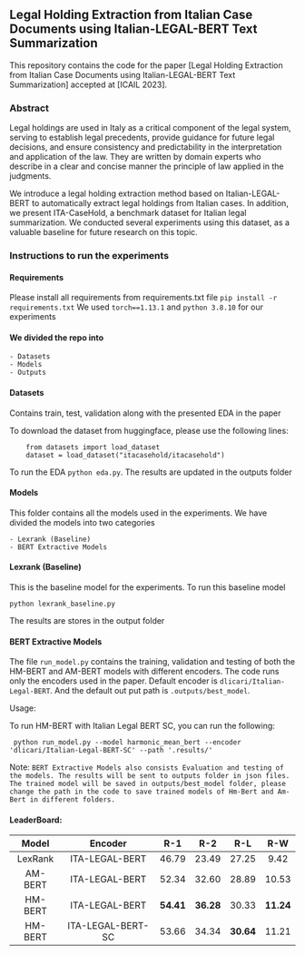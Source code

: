 ## Legal Holding Extraction from Italian Case Documents using Italian-LEGAL-BERT Text Summarization
This repository contains the code for the paper [Legal Holding Extraction from Italian Case Documents using Italian-LEGAL-BERT Text Summarization] accepted at [ICAIL 2023].

### Abstract
Legal holdings are used in Italy as a critical component of the legal system, serving to establish legal precedents, provide guidance for future legal decisions, and ensure consistency and predictability in the interpretation and application of the law. They are written by domain experts who describe in a clear and concise manner the principle of law applied in the judgments.

We introduce a legal holding extraction method based on Italian-LEGAL-BERT to automatically extract legal holdings from Italian cases. In addition, we present ITA-CaseHold, a benchmark dataset for Italian legal summarization. We conducted several experiments using this dataset, as a valuable baseline for future research on this topic.

### Instructions to run the experiments

#### Requirements
Please install all requirements from requirements.txt file
    `pip install -r requirements.txt`
We used `torch==1.13.1` and `python 3.8.10` for our experiments

#### We divided the repo into 
    - Datasets
    - Models
    - Outputs

#### Datasets
Contains train, test, validation along with the presented EDA in the paper

To download the dataset from huggingface, please use the following lines:
    
        from datasets import load_dataset
        dataset = load_dataset("itacasehold/itacasehold")


To run the EDA `python eda.py`. The results are updated in the outputs folder

#### Models

This folder contains all the models used in the experiments. We have divided the models into two categories

    - Lexrank (Baseline)
    - BERT Extractive Models

#### Lexrank (Baseline)
This is the baseline model for the experiments.
To run this baseline model

`python lexrank_baseline.py`

The results are stores in the output folder

#### BERT Extractive Models 

The file `run_model.py` contains the training, validation and testing of both the HM-BERT and AM-BERT models with different encoders. The code runs only the encoders used in the paper. Default encoder is `dlicari/Italian-Legal-BERT`. And the default out put path is `.outputs/best_model`. 

Usage:

To run HM-BERT with Italian Legal BERT SC, you can run the following:

     python run_model.py --model harmonic_mean_bert --encoder 'dlicari/Italian-Legal-BERT-SC' --path '.results/'




Note:
`BERT Extractive Models also consists Evaluation and testing of the models. The results will be sent to outputs folder in json files. The trained model will be saved in outputs/best_model folder, please change the path in the code to save trained models of Hm-Bert and Am-Bert in different folders.`

#### LeaderBoard:

| Model | Encoder    | R-1 | R-2 | R-L | R-W |
| :---:   | :---: | :---: | :---: | :---: | :---: |
| LexRank | ITA-LEGAL-BERT  | 46.79  | 23.49 | 27.25 | 9.42 |
| AM-BERT | ITA-LEGAL-BERT  | 52.34  | 32.60 | 28.89 | 10.53 |
| HM-BERT | ITA-LEGAL-BERT  | **54.41** | **36.28** | 30.33 | **11.24**|
| HM-BERT | ITA-LEGAL-BERT-SC | 53.66 | 34.34 | **30.64** | 11.21 |
